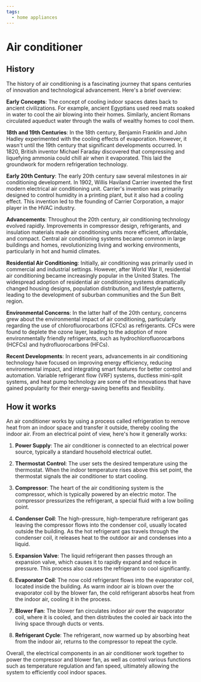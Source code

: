 ```yaml
---
tags:
  - home appliances
---
```


# Air conditioner

## History

The history of air conditioning is a fascinating journey that spans centuries of innovation and technological advancement. Here's a brief overview:

**Early Concepts**: The concept of cooling indoor spaces dates back to ancient civilizations. For example, ancient Egyptians used reed mats soaked in water to cool the air blowing into their homes. Similarly, ancient Romans circulated aqueduct water through the walls of wealthy homes to cool them.

**18th and 19th Centuries**: In the 18th century, Benjamin Franklin and John Hadley experimented with the cooling effects of evaporation. However, it wasn't until the 19th century that significant developments occurred. In 1820, British inventor Michael Faraday discovered that compressing and liquefying ammonia could chill air when it evaporated. This laid the groundwork for modern refrigeration technology.

**Early 20th Century**: The early 20th century saw several milestones in air conditioning development. In 1902, Willis Haviland Carrier invented the first modern electrical air conditioning unit. Carrier's invention was primarily designed to control humidity in a printing plant, but it also had a cooling effect. This invention led to the founding of Carrier Corporation, a major player in the HVAC industry.

**Advancements**: Throughout the 20th century, air conditioning technology evolved rapidly. Improvements in compressor design, refrigerants, and insulation materials made air conditioning units more efficient, affordable, and compact. Central air conditioning systems became common in large buildings and homes, revolutionizing living and working environments, particularly in hot and humid climates.

**Residential Air Conditioning**: Initially, air conditioning was primarily used in commercial and industrial settings. However, after World War II, residential air conditioning became increasingly popular in the United States. The widespread adoption of residential air conditioning systems dramatically changed housing designs, population distribution, and lifestyle patterns, leading to the development of suburban communities and the Sun Belt region.

**Environmental Concerns**: In the latter half of the 20th century, concerns grew about the environmental impact of air conditioning, particularly regarding the use of chlorofluorocarbons (CFCs) as refrigerants. CFCs were found to deplete the ozone layer, leading to the adoption of more environmentally friendly refrigerants, such as hydrochlorofluorocarbons (HCFCs) and hydrofluorocarbons (HFCs).

**Recent Developments**: In recent years, advancements in air conditioning technology have focused on improving energy efficiency, reducing environmental impact, and integrating smart features for better control and automation. Variable refrigerant flow (VRF) systems, ductless mini-split systems, and heat pump technology are some of the innovations that have gained popularity for their energy-saving benefits and flexibility.

## How it works

An air conditioner works by using a process called refrigeration to remove heat from an indoor space and transfer it outside, thereby cooling the indoor air. From an electrical point of view, here's how it generally works:

1. **Power Supply**: The air conditioner is connected to an electrical power source, typically a standard household electrical outlet.

2. **Thermostat Control**: The user sets the desired temperature using the thermostat. When the indoor temperature rises above this set point, the thermostat signals the air conditioner to start cooling.

3. **Compressor**: The heart of the air conditioning system is the compressor, which is typically powered by an electric motor. The compressor pressurizes the refrigerant, a special fluid with a low boiling point.

4. **Condenser Coil**: The high-pressure, high-temperature refrigerant gas leaving the compressor flows into the condenser coil, usually located outside the building. As the hot refrigerant gas travels through the condenser coil, it releases heat to the outdoor air and condenses into a liquid.

5. **Expansion Valve**: The liquid refrigerant then passes through an expansion valve, which causes it to rapidly expand and reduce in pressure. This process also causes the refrigerant to cool significantly.

6. **Evaporator Coil**: The now cold refrigerant flows into the evaporator coil, located inside the building. As warm indoor air is blown over the evaporator coil by the blower fan, the cold refrigerant absorbs heat from the indoor air, cooling it in the process.

7. **Blower Fan**: The blower fan circulates indoor air over the evaporator coil, where it is cooled, and then distributes the cooled air back into the living space through ducts or vents.

8. **Refrigerant Cycle**: The refrigerant, now warmed up by absorbing heat from the indoor air, returns to the compressor to repeat the cycle.

Overall, the electrical components in an air conditioner work together to power the compressor and blower fan, as well as control various functions such as temperature regulation and fan speed, ultimately allowing the system to efficiently cool indoor spaces.